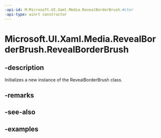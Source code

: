 ```yaml
---
-api-id: M:Microsoft.UI.Xaml.Media.RevealBorderBrush.#ctor
-api-type: winrt constructor
---
```

<!-- Method syntax.
public RevealBorderBrush.RevealBorderBrush()
-->

# Microsoft.UI.Xaml.Media.RevealBorderBrush.RevealBorderBrush


## -description

Initializes a new instance of the RevealBorderBrush class.


## -remarks


## -see-also


## -examples


